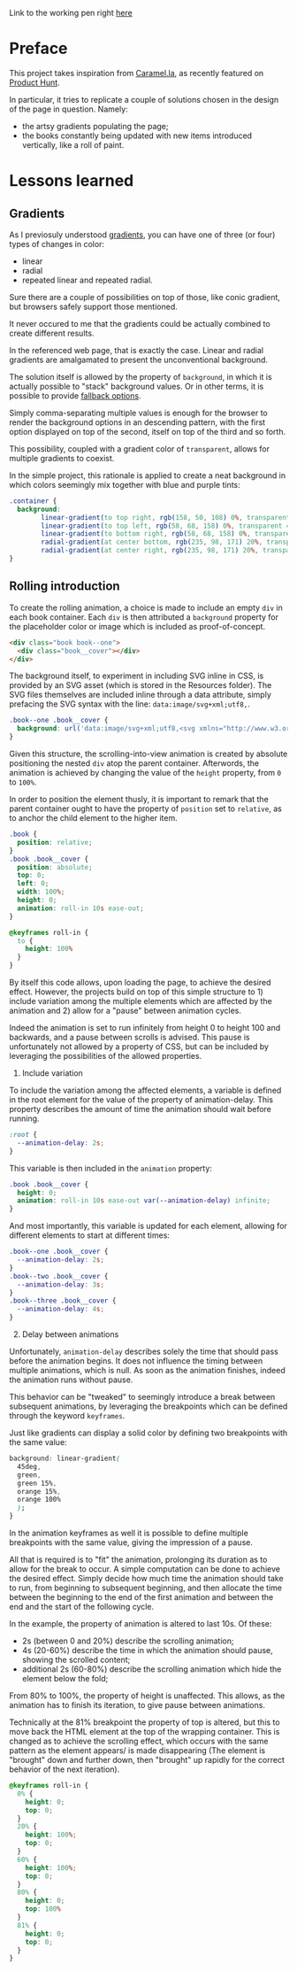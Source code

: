 Link to the working pen right [here](https://codepen.io/borntofrappe/full/VXMVxK/)

# Preface 

This project takes inspiration from [Caramel.la](https://caramel.la/), as recently featured on [Product Hunt](https://www.producthunt.com/).

In particular, it tries to replicate a couple of solutions chosen in the design of the page in question. Namely:

- the artsy gradients populating the page;
- the books constantly being updated with new items introduced vertically, like a roll of paint.

# Lessons learned

## Gradients

As I previosuly understood [gradients](https://css-tricks.com/css3-gradients/), you can have one of three (or four) types of changes in color:

- linear
- radial
- repeated linear and repeated radial.

Sure there are a couple of possibilities on top of those, like conic gradient, but browsers safely support those mentioned.

It never occured to me that the gradients could be actually combined to create different results. 

In the referenced web page, that is exactly the case.
Linear and radial gradients are amalgamated to present the unconventional background.

The solution itself is allowed by the property of `background`, in which it is actually possible to "stack" background values. 
Or in other terms, it is possible to provide [fallback options](https://css-tricks.com/css-basics-using-multiple-backgrounds/). 

Simply comma-separating multiple values is enough for the browser to render the background options in an descending pattern, 
with the first option displayed on top of the second, itself on top of the third and so forth.

This possibility, coupled with a gradient color of `transparent`, allows for multiple gradients to coexist.

In the simple project, this rationale is applied to create a neat background in which colors seemingly mix together with blue and purple tints:

```CSS
.container {
  background: 
        linear-gradient(to top right, rgb(158, 50, 108) 0%, transparent 60%), 
        linear-gradient(to top left, rgb(58, 68, 158) 0%, transparent 40%), 
        linear-gradient(to bottom right, rgb(58, 68, 158) 0%, transparent 40%), 
        radial-gradient(at center bottom, rgb(235, 98, 171) 20%, transparent 70%), 
        radial-gradient(at center right, rgb(235, 98, 171) 20%, transparent 90%);
}
```

## Rolling introduction

To create the rolling animation, a choice is made to include an empty `div` in each book container. Each `div` is then attributed a `background` property for the placeholder color or image which is included as proof-of-concept. 

```HTML
<div class="book book--one">
  <div class="book__cover"></div>
</div>
```

The background itself, to experiment in including SVG inline in CSS, is provided by an SVG asset (which is stored in the Resources folder). The SVG files themselves are included inline through a data attribute, simply prefacing the SVG syntax with the line: `data:image/svg+xml;utf8,`. 

```CSS
.book--one .book__cover {
  background: url('data:image/svg+xml;utf8,<svg xmlns="http://www.w3.org/2000/svg" width="200" height="250" viewBox="0 0 52.917 66.146"><path fill="#e94e3e" d="M0 0h52.917v66.146H0z"/><g fill="none" stroke="#d4e0e5" stroke-width=".265"><path d="M20.41 27.527c.304-.275.52.273.457.504-.171.625-.986.687-1.464.41-.856-.498-.9-1.681-.362-2.426.789-1.093 2.384-1.12 3.386-.315 1.335 1.073 1.342 3.091.267 4.347-1.352 1.58-3.8 1.567-5.307.22-1.826-1.63-1.792-4.509-.173-6.268 1.907-2.073 5.219-2.017 7.228-.126 2.32 2.184 2.244 5.93.08 8.19-2.46 2.567-6.641 2.47-9.151.031-2.815-2.735-2.696-7.351.016-10.11 3.01-3.064 8.063-2.923 11.071.062"/><path d="M31.939 15.999c-.275.303.273.52.504.456.625-.171.687-.986.41-1.464-.498-.855-1.681-.9-2.426-.362-1.093.789-1.12 2.384-.315 3.386 1.073 1.335 3.091 1.342 4.347.267 1.58-1.352 1.566-3.8.22-5.307-1.63-1.826-4.509-1.792-6.268-.173-2.073 1.907-2.017 5.219-.126 7.228 2.184 2.32 5.93 2.244 8.19.08 2.567-2.46 2.47-6.641.031-9.15-2.735-2.816-7.351-2.697-10.11.015-3.064 3.01-2.923 8.063.062 11.071"/><path d="M20.978 28.094c.274-.303-.273-.52-.504-.457-.626.172-.688.987-.41 1.465.497.855 1.68.9 2.426.362 1.093-.79 1.12-2.384.315-3.386-1.073-1.335-3.091-1.342-4.347-.268-1.58 1.353-1.567 3.8-.22 5.308 1.63 1.826 4.509 1.792 6.267.173 2.073-1.907 2.018-5.22.126-7.229-2.183-2.32-5.93-2.243-8.189-.079-2.568 2.46-2.47 6.641-.032 9.15 2.736 2.816 7.352 2.697 10.111-.015 3.064-3.01 2.923-8.063-.063-11.072"/><path d="M32.506 16.566c-.303.274-.52-.273-.457-.504.172-.626.987-.688 1.465-.41.855.497.9 1.68.362 2.426-.79 1.093-2.384 1.12-3.386.315-1.335-1.073-1.342-3.091-.268-4.347 1.353-1.58 3.8-1.567 5.308-.22 1.826 1.63 1.791 4.509.173 6.267-1.907 2.073-5.22 2.018-7.229.126-2.32-2.183-2.243-5.93-.079-8.189 2.46-2.568 6.641-2.47 9.15-.032 2.816 2.736 2.697 7.352-.015 10.111-3.01 3.064-8.063 2.923-11.072-.063"/><path d="M20.978 15.999c.274.303-.273.52-.504.456-.626-.171-.688-.986-.41-1.464.497-.855 1.68-.9 2.426-.362 1.093.789 1.12 2.384.315 3.386-1.073 1.335-3.091 1.342-4.347.267-1.58-1.352-1.567-3.8-.22-5.307 1.63-1.826 4.509-1.792 6.267-.173 2.073 1.907 2.018 5.219.126 7.228-2.183 2.32-5.93 2.244-8.189.08-2.568-2.46-2.47-6.641-.032-9.15 2.736-2.816 7.352-2.697 10.111.015 3.064 3.01 2.923 8.063-.063 11.071"/><path d="M32.506 27.527c-.303-.275-.52.273-.457.504.172.625.987.687 1.465.41.855-.497.9-1.681.362-2.426-.79-1.093-2.384-1.12-3.386-.315-1.335 1.073-1.342 3.091-.268 4.347 1.353 1.58 3.8 1.567 5.308.22 1.826-1.63 1.791-4.509.173-6.268-1.907-2.073-5.22-2.017-7.229-.126-2.32 2.184-2.243 5.93-.079 8.19 2.46 2.567 6.641 2.47 9.15.031 2.816-2.735 2.697-7.351-.015-10.11-3.01-3.064-8.063-2.923-11.072.062M20.41 16.566c.304.275.52-.273.457-.504-.171-.626-.986-.688-1.464-.41-.856.497-.9 1.68-.362 2.426.789 1.093 2.384 1.12 3.386.315 1.335-1.073 1.342-3.091.267-4.347-1.352-1.58-3.8-1.567-5.307-.22-1.826 1.63-1.792 4.509-.173 6.267 1.907 2.073 5.219 2.018 7.228.126 2.32-2.183 2.244-5.93.08-8.189-2.46-2.568-6.641-2.47-9.151-.032-2.815 2.736-2.696 7.352.016 10.111 3.01 3.064 8.063 2.923 11.071-.063"/><path d="M31.939 28.094c-.275-.303.273-.52.504-.457.625.172.687.987.41 1.465-.498.855-1.681.9-2.426.362-1.093-.79-1.12-2.384-.315-3.386 1.073-1.335 3.091-1.342 4.347-.268 1.58 1.353 1.566 3.8.22 5.308-1.63 1.826-4.509 1.792-6.268.173-2.073-1.907-2.017-5.22-.126-7.229 2.184-2.32 5.93-2.243 8.19-.079 2.567 2.46 2.47 6.641.031 9.15-2.735 2.816-7.351 2.697-10.11-.015-3.064-3.01-2.923-8.063.062-11.072"/></g><text style="line-height:1.25" x="26.717" y="278.558" font-weight="400" font-size="10.583" font-family="sans-serif" letter-spacing="0" word-spacing="0" stroke-width=".265" transform="translate(0 -230.854)"><tspan x="26.717" y="278.558" style="text-align:center" text-anchor="middle" fill="#d4e0e5">Blink</tspan><tspan x="26.717" y="291.788" style="text-align:center" text-anchor="middle" fill="#d4e0e5">Twice</tspan></text></svg>');
}
```

Given this structure, the scrolling-into-view animation is created by absolute positioning the nested `div` atop the parent container. Afterwords, the animation is achieved by changing the value of the `height` property, from `0` to `100%`. 

In order to position the element thusly, it is important to remark that the parent container ought to have the property of `position` set to `relative`, as to anchor the child element to the higher item.

```CSS
.book {
  position: relative;
}
.book .book__cover {
  position: absolute;
  top: 0;
  left: 0;
  width: 100%;
  height: 0;
  animation: roll-in 10s ease-out;
}

@keyframes roll-in {
  to {
    height: 100%
  }
}
```

By itself this code allows, upon loading the page, to achieve the desired effect. However, the projects build on top of this simple structure to 1) include variation among the multiple elements which are affected by the animation and 2) allow for a "pause" between animation cycles.

Indeed the animation is set to run infinitely from height 0 to height 100 and backwards, and a pause between scrolls is advised. This pause is unfortunately not allowed by a property of CSS, but can be included by leveraging the possibilities of the allowed properties.

1. Include variation

  To include the variation among the affected elements, a variable is defined in the root element for the value of the property of animation-delay. This property describes the amount of time the animation should wait before running.

  ```CSS
  :root {
    --animation-delay: 2s;
  }
  ```

  This variable is then included in the `animation` property:

  ```CSS
  .book .book__cover {
    height: 0;
    animation: roll-in 10s ease-out var(--animation-delay) infinite;
  }
  ```

  And most importantly, this variable is updated for each element, allowing for different elements to start at different times:

  ```CSS
  .book--one .book__cover {
    --animation-delay: 2s;
  }
  .book--two .book__cover {
    --animation-delay: 3s;
  }
  .book--three .book__cover {
    --animation-delay: 4s;
  }
  ```

2. Delay between animations

Unfortunately, `animation-delay` describes solely the time that should pass before the animation begins. It does not influence the timing between multiple animations, which is null. As soon as the animation finishes, indeed the animation runs without pause.

This behavior can be "tweaked" to seemingly introduce a break between subsequent animations, by leveraging the breakpoints which can be defined through the keyword `keyframes`.

Just like gradients can display a solid color by defining two breakpoints with the same value:

```CSS
background: linear-gradient(
  45deg,
  green,
  green 15%,
  orange 15%,
  orange 100%    
  );
}
```

In the animation keyframes as well it is possible to define multiple breakpoints with the same value, giving the impression of a pause.

All that is required is to "fit" the animation, prolonging its duration as to allow for the break to occur. A simple computation can be done to achieve the desired effect. Simply decide how much time the animation should take to run, from beginning to subsequent beginning, and then allocate the time between the beginning to the end of the first animation and between the end and the start of the following cycle.

In the example, the property of animation is altered to last 10s. Of these:
- 2s (between 0 and 20%) describe the scrolling animation;
- 4s (20-60%) describe the time in which the animation should pause, showing the scrolled content;
- additional 2s (60-80%) describe the scrolling animation which hide the element below the fold;

From 80% to 100%, the property of height is unaffected. This allows, as the animation has to finish its iteration, to give pause between animations. 

Technically at the 81% breakpoint the property of top is altered, but this to move back the HTML element at the top of the wrapping container. This is changed as to achieve the scrolling effect, which occurs with the same pattern as the element appears/ is made disappearing (The element is "brought" down and further down, then "brought" up rapidly for the correct behavior of the next iteration).

```CSS
@keyframes roll-in {
  0% {
    height: 0;
    top: 0;
  }
  20% {
    height: 100%;
    top: 0;
  }
  60% {
    height: 100%;
    top: 0;
  }
  80% {
    height: 0;
    top: 100%
  }
  81% {
    height: 0;
    top: 0;
  }
}
``` 
